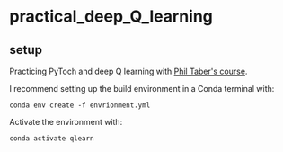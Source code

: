 # practical_deep_Q_learning

## setup

 Practicing PyToch and deep Q learning with [Phil Taber's course](https://www.udemy.com/course/deep-q-learning-from-paper-to-code/).  

I recommend setting up the build environment in a Conda terminal with:

```conda env create -f envrionment.yml```

Activate the environment with:

```conda activate qlearn```
